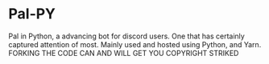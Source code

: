 # Pal-PY
Pal in Python, a advancing bot for discord users. One that has certainly captured attention of most. Mainly used and hosted using Python, and Yarn.  FORKING THE CODE CAN AND WILL GET YOU COPYRIGHT STRIKED

